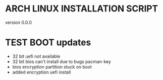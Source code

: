 # ARCH LINUX INSTALLATION SCRIPT

version 0.0.0


# TEST BOOT updates

- 32 bit uefi not available
- 32 bit bios can't install due to bugs pacman-key
- bios encryption partition stuck on boot
- added encryption uefi install